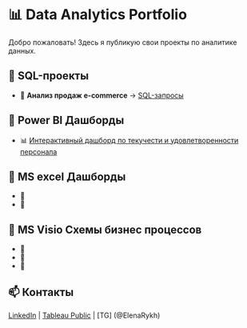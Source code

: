 # 📊 Data Analytics Portfolio  
Добро пожаловать! Здесь я публикую свои проекты по аналитике данных.  

## 🔹 SQL-проекты  
- 📌 **Анализ продаж e-commerce** → [SQL-запросы](https://github.com/ВАШ_ЛОГИН/data-analytics-portfolio/sql_projects)  

## 🔹 Power BI Дашборды  
- 📊 [Интерактивный дашборд по текучести и удовлетворенности персонала](https://app.powerbi.com/...)  

## 🔹 MS excel Дашборды
- 📌
- 📌

## 🔹 MS Visio Схемы бизнес процессов 
- 📌
- 📌
- 📌
## 📫 Контакты  
[LinkedIn](https://www.linkedin.com/in/elena-rykhlova-82965623a ) | [Tableau Public](https://public.tableau.com/profile/ВАШ_ЛИНК/)  | [TG] (@ElenaRykh)
